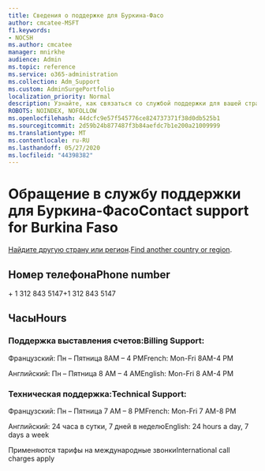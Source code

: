 ```yaml
---
title: Сведения о поддержке для Буркина-Фасо
author: cmcatee-MSFT
f1.keywords:
- NOCSH
ms.author: cmcatee
manager: mnirkhe
audience: Admin
ms.topic: reference
ms.service: o365-administration
ms.collection: Adm_Support
ms.custom: AdminSurgePortfolio
localization_priority: Normal
description: Узнайте, как связаться со службой поддержки для вашей страны или региона.
ROBOTS: NOINDEX, NOFOLLOW
ms.openlocfilehash: 44dcfc9e57f545776ce824737371f38d0db525b1
ms.sourcegitcommit: 2d59b24b877487f3b84aefdc7b1e200a21009999
ms.translationtype: MT
ms.contentlocale: ru-RU
ms.lasthandoff: 05/27/2020
ms.locfileid: "44398382"
---
```

# <a name="contact-support-for-burkina-faso"></a><span data-ttu-id="ba4af-103">Обращение в службу поддержки для Буркина-Фасо</span><span class="sxs-lookup"><span data-stu-id="ba4af-103">Contact support for Burkina Faso</span></span>

<span data-ttu-id="ba4af-104">[Найдите другую страну или регион](../contact-support-for-business-products.md).</span><span class="sxs-lookup"><span data-stu-id="ba4af-104">[Find another country or region](../contact-support-for-business-products.md).</span></span>

## <a name="phone-number"></a><span data-ttu-id="ba4af-105">Номер телефона</span><span class="sxs-lookup"><span data-stu-id="ba4af-105">Phone number</span></span>
<span data-ttu-id="ba4af-106">+ 1 312 843 5147</span><span class="sxs-lookup"><span data-stu-id="ba4af-106">+1 312 843 5147</span></span>

## <a name="hours"></a><span data-ttu-id="ba4af-107">Часы</span><span class="sxs-lookup"><span data-stu-id="ba4af-107">Hours</span></span>
### <a name="billing-support"></a><span data-ttu-id="ba4af-108">Поддержка выставления счетов:</span><span class="sxs-lookup"><span data-stu-id="ba4af-108">Billing Support:</span></span>

<span data-ttu-id="ba4af-109">Французский: Пн – Пятница 8AM – 4 PM</span><span class="sxs-lookup"><span data-stu-id="ba4af-109">French: Mon-Fri 8AM-4 PM</span></span>

<span data-ttu-id="ba4af-110">Английский: Пн – Пятница 8 AM – 4 AM</span><span class="sxs-lookup"><span data-stu-id="ba4af-110">English: Mon-Fri 8 AM-4 PM</span></span>

### <a name="technical-support"></a><span data-ttu-id="ba4af-111">Техническая поддержка:</span><span class="sxs-lookup"><span data-stu-id="ba4af-111">Technical Support:</span></span>

<span data-ttu-id="ba4af-112">Французский: Пн – Пятница 7 AM – 8 PM</span><span class="sxs-lookup"><span data-stu-id="ba4af-112">French: Mon-Fri 7 AM-8 PM</span></span>

<span data-ttu-id="ba4af-113">Английский: 24 часа в сутки, 7 дней в неделю</span><span class="sxs-lookup"><span data-stu-id="ba4af-113">English: 24 hours a day, 7 days a week</span></span>

<span data-ttu-id="ba4af-114">Применяются тарифы на международные звонки</span><span class="sxs-lookup"><span data-stu-id="ba4af-114">International call charges apply</span></span>
